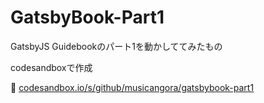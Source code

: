 # GatsbyBook-Part1
GatsbyJS Guidebookのパート1を動かしててみたもの

codesandboxで作成

🔗 [codesandbox.io/s/github/musicangora/gatsbybook-part1](codesandbox.io/s/github/musicangora/gatsbybook-part1)
